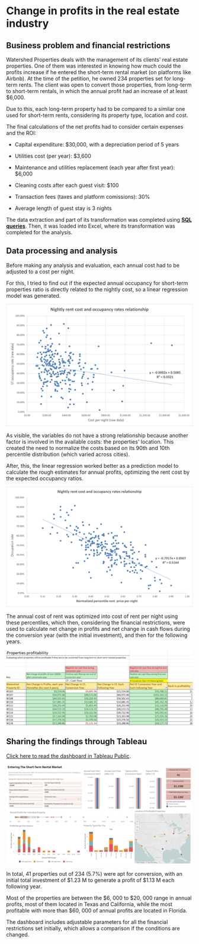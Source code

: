 # Change in profits in the real estate industry

## Business problem and financial restrictions

Watershed Properties deals with the management of its clients' real estate properties. One of them was interested in knowing how much could the profits increase if he entered the short-term rental market (on platforms like Airbnb). At the time of the petition, he owned 234 properties set for long-term rents. The client was open to convert those properties, from long-term to short-term rentals, in which the annual profit had an increase of at least $6,000.

Due to this, each long-term property had to be compared to a similar one used for short-term rents, considering its property type, location and cost.

The final calculations of the net profits had to consider certain expenses and the ROI:

* Capital expenditure: $30,000, with a depreciation period of 5 years

* Utilities cost (per year): $3,600

* Maintenance and utilities replacement (each year after first year): $6,000

* Cleaning costs after each guest visit: $100

* Transaction fees (taxes and platform comissions): 30%

* Average length of guest stay is 3 nights

The data extraction and part of its transformation was completed using [**SQL queries**](https://lugmenn.github.io/portfolio/2024_03_watershed_database). Then, it was loaded into Excel, where its transformation was completed for the analysis.

## Data processing and analysis

Before making any analysis and evaluation, each annual cost had to be adjusted to a cost per night.

For this, I tried to find out if the expected annual occupancy for short-term properties ratio is directly related to the nightly cost, so a linear regression model was generated.

![lreg1](assets/p01-reanalysis/01-linreg1.png)

As visible, the variables do not have a strong relationship because another factor is involved in the available costs: the properties' location. This created the need to normalize the costs based on its 90th and 10th percentile distribution (which varied across cities).

After, this, the linear regression worked better as a prediction model to calculate the rough estimates for annual profits, optimizing the rent cost by the expected occupancy ratios.

![lreg2](assets/p01-reanalysis/02-linreg-normalized.png)

The annual cost of rent was optimized into cost of rent per night using these percentiles, which then, considering the financial restrictions, were used to calculate net change in profits and net change in cash flows during the conversion year (with the initial investment), and then for the following years.

![profits](assets/p01-reanalysis/03-profitcalc.png)

## Sharing the findings through Tableau

[Click here to read the dashboard in Tableau Public](https://public.tableau.com/views/WatershedProject_17105411802030/Dashboard1?:language=es-ES&:sid=&:redirect=auth&:display_count=n&:origin=viz_share_link).

![db](assets/p01-reanalysis/04-dashboard.png)

In total, 41 properties out of 234 (5.7%) were apt for conversion, with an initial total investment of $1.23 M to generate a profit of $1.13 M each following year.

Most of the properties are between the $6, 000 to $20, 000 range in annual profits, most of them located in Texas and California, while the most profitable with more than $60, 000 of annual profits are located in Florida.

The dashboard includes adjustable parameters for all the financial restrictions set initially, which allows a comparison if the conditions are changed.
